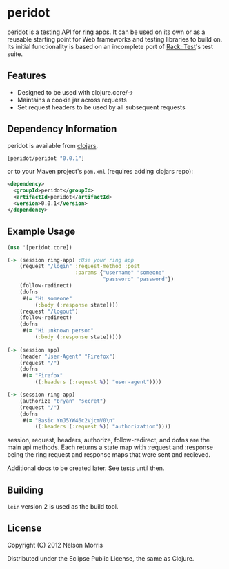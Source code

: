 # peridot

peridot is a testing API for [ring](https://github.com/mmcgrana/ring) apps. It can be used on its own or as a reusable starting point for Web frameworks and testing libraries to build on. Its initial functionality is based on an incomplete port of [Rack::Test](https://github.com/brynary/rack-test)'s test suite.

## Features

* Designed to be used with clojure.core/->
* Maintains a cookie jar across requests
* Set request headers to be used by all subsequent requests

## Dependency Information

peridot is available from [clojars](http://clojars.org).

```clojure
[peridot/peridot "0.0.1"]
```

or to your Maven project's `pom.xml` (requires adding clojars repo):

```xml
<dependency>
  <groupId>peridot</groupId>
  <artifactId>peridot</artifactId>
  <version>0.0.1</version>
</dependency>
```

## Example Usage

```clojure
(use '[peridot.core])

(-> (session ring-app) ;Use your ring app
    (request "/login" :request-method :post
                      :params {"username" "someone"
                               "password" "password"})
    (follow-redirect)
    (dofns
     #(= "Hi someone"
         (:body (:response state))))
    (request "/logout")
    (follow-redirect)
    (dofns
     #(= "Hi unknown person"
         (:body (:response state)))))
  
(-> (session app)
    (header "User-Agent" "Firefox")
    (request "/")
    (dofns
     #(= "Firefox"
         ((:headers (:request %)) "user-agent"))))

(-> (session ring-app)
    (authorize "bryan" "secret")
    (request "/")
    (dofns
     #(= "Basic YnJ5YW46c2VjcmV0\n"
         ((:headers (:request %)) "authorization"))))
```

session, request, headers, authorize, follow-redirect, and dofns are the main api methods.  Each returns a state map with :request and :response being the ring request and response maps that were sent and recieved.

Additional docs to be created later.  See tests until then.

## Building

`lein` version 2 is used as the build tool.

## License

Copyright (C) 2012 Nelson Morris

Distributed under the Eclipse Public License, the same as Clojure.
